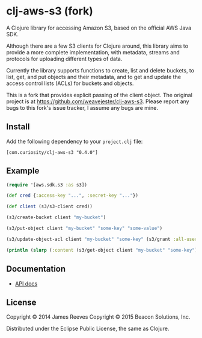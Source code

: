 # clj-aws-s3 (fork)

A Clojure library for accessing Amazon S3, based on the official AWS
Java SDK.

Although there are a few S3 clients for Clojure around, this library
aims to provide a more complete implementation, with metadata, streams
and protocols for uploading different types of data.

Currently the library supports functions to create, list and delete
buckets, to list, get, and put objects and their metadata, and to get
and update the access control lists (ACLs) for buckets and objects.

This is a fork that provides explicit passing of the client object. The
original project is at https://github.com/weavejester/clj-aws-s3. Please
report any bugs to this fork's issue tracker, I assume any bugs are mine.

## Install

Add the following dependency to your `project.clj` file:

    [com.curiosity/clj-aws-s3 "0.4.0"]

## Example

```clojure
(require '[aws.sdk.s3 :as s3])

(def cred {:access-key "...", :secret-key "..."})

(def client (s3/s3-client cred))

(s3/create-bucket client "my-bucket")

(s3/put-object client "my-bucket" "some-key" "some-value")

(s3/update-object-acl client "my-bucket" "some-key" (s3/grant :all-users :read))

(println (slurp (:content (s3/get-object client "my-bucket" "some-key"))))
```

## Documentation

* [API docs](http://weavejester.github.com/clj-aws-s3/)

## License

Copyright © 2014 James Reeves
Copyright © 2015 Beacon Solutions, Inc.

Distributed under the Eclipse Public License, the same as Clojure.
